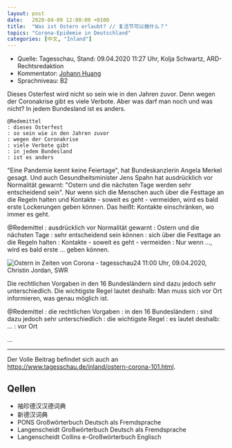 ```yaml
---
layout: post
date:   2020-04-09 12:00:00 +0100
title:  "Was ist Ostern erlaubt? // 复活节可以做什么？"
topics: "Corona-Epidemie in Deutschland"
categories: [中文, "Inland"]
---
```


- Quelle: Tagesschau, Stand: 09.04.2020 11:27 Uhr, Kolja Schwartz, ARD-Rechtsredaktion
- Kommentator: [Johann Huang](http://www.johannhuang.com/)
- Sprachniveau: B2


Dieses Osterfest wird nicht so sein wie in den Jahren zuvor. Denn wegen der Coronakrise gibt es viele Verbote. Aber was darf man noch und was nicht? In jedem Bundesland ist es anders.

    @Redemittel
    : dieses Osterfest
    : so sein wie in den Jahren zuvor
    : wegen der Coronakrise
    : viele Verbote gibt
    : in jedem Bundesland
    : ist es anders


"Eine Pandemie kennt keine Feiertage", hat Bundeskanzlerin Angela Merkel gesagt. Und auch Gesundheitsminister Jens Spahn hat ausdrücklich vor Normalität gewarnt: "Ostern und die nächsten Tage werden sehr entscheidend sein". Nur wenn sich die Menschen auch über die Festtage an die Regeln halten und Kontakte - soweit es geht - vermeiden, wird es bald erste Lockerungen geben können. Das heißt: Kontakte einschränken, wo immer es geht.

@Redemittel
: ausdrücklich vor Normalität gewarnt
: Ostern und die nächsten Tage
: sehr entscheidend sein können
: sich über die Festtage an die Regeln halten
: Kontakte - soweit es geht - vermeiden
: Nur wenn ..., wird es bald erste ... geben können.


![Ostern in Zeiten von Corona - tagesschau24 11:00 Uhr, 09.04.2020, Christin Jordan, SWR](https://www.tagesschau.de/multimedia/bilder/sendungsbild-584683~_v-videowebl.jpg)

Die rechtlichen Vorgaben in den 16 Bundesländern sind dazu jedoch sehr unterschiedlich. Die wichtigste Regel lautet deshalb: Man muss sich vor Ort informieren, was genau möglich ist.

@Redemittel
: die rechtlichen Vorgaben
: in den 16 Bundesländern
: sind dazu jedoch sehr unterschiedlich
: die wichtigste Regel
: es lautet deshalb: ...
: vor Ort


...

---

Der Volle Beitrag befindet sich auch an <https://www.tagesschau.de/inland/ostern-corona-101.html>.


## Qellen

- 袖珍德汉汉德词典
- 新德汉词典
- PONS Großwörterbuch Deutsch als Fremdsprache
- Langenscheidt Großwörterbuch Deutsch als Fremdsprache
- Langenscheidt Collins e-Großwörterbuch Englisch
